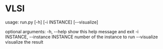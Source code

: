 # VLSI

usage: run.py [-h] [-i INSTANCE] [--visualize]

optional arguments:
  -h, --help            show this help message and exit
  -i INSTANCE, --instance INSTANCE
                        number of the instance to run
  --visualize           visualize the result

